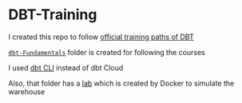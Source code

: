 # DBT-Training
I created this repo to follow [official training paths of DBT](https://courses.getdbt.com/collections) 


[`dbt-Fundamentals`](./dbt-Fundamentals/) folder is created for following the courses

I used [dbt CLI](https://docs.getdbt.com/dbt-cli/install/overview) instead of dbt Cloud

Also, that folder has a [lab](./dbt-Fundamentals/lab/) which is created by Docker to simulate the warehouse